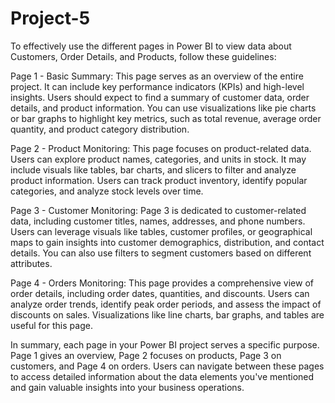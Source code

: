 # Project-5
To effectively use the different pages in Power BI to view data about Customers, Order Details, and Products, follow these guidelines:

Page 1 - Basic Summary:
This page serves as an overview of the entire project. It can include key performance indicators (KPIs) and high-level insights. Users should expect to find a summary of customer data, order details, and product information. You can use visualizations like pie charts or bar graphs to highlight key metrics, such as total revenue, average order quantity, and product category distribution.

Page 2 - Product Monitoring:
This page focuses on product-related data. Users can explore product names, categories, and units in stock. It may include visuals like tables, bar charts, and slicers to filter and analyze product information. Users can track product inventory, identify popular categories, and analyze stock levels over time.

Page 3 - Customer Monitoring:
Page 3 is dedicated to customer-related data, including customer titles, names, addresses, and phone numbers. Users can leverage visuals like tables, customer profiles, or geographical maps to gain insights into customer demographics, distribution, and contact details. You can also use filters to segment customers based on different attributes.

Page 4 - Orders Monitoring:
This page provides a comprehensive view of order details, including order dates, quantities, and discounts. Users can analyze order trends, identify peak order periods, and assess the impact of discounts on sales. Visualizations like line charts, bar graphs, and tables are useful for this page.

In summary, each page in your Power BI project serves a specific purpose. Page 1 gives an overview, Page 2 focuses on products, Page 3 on customers, and Page 4 on orders. Users can navigate between these pages to access detailed information about the data elements you've mentioned and gain valuable insights into your business operations.
